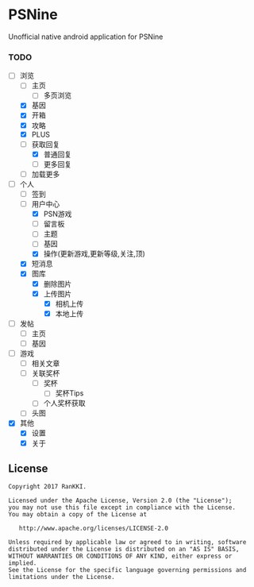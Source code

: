 # PSNine
Unofficial native android application for PSNine

### TODO

- [ ] 浏览
    - [ ] 主页
        - [ ] 多页浏览
    - [x] 基因
    - [x] 开箱
    - [x] 攻略
    - [x] PLUS
    - [ ] 获取回复
        - [x] 普通回复
        - [ ] 更多回复
    - [ ] 加载更多
- [ ] 个人
    - [ ] 签到
    - [ ] 用户中心
        - [x] PSN游戏
        - [ ] 留言板
        - [ ] 主题
        - [ ] 基因
        - [x] 操作(更新游戏,更新等级,关注,顶)
    - [x] 短消息
    - [x] 图库
        - [x] 删除图片
        - [x] 上传图片
            - [x] 相机上传
            - [x] 本地上传
- [ ] 发帖
    - [ ] 主页
    - [ ] 基因
- [ ] 游戏
    - [ ] 相关文章
    - [ ] 关联奖杯
        - [ ] 奖杯
            - [ ] 奖杯Tips
        - [ ] 个人奖杯获取
    - [ ] 头图
- [x] 其他
    - [x] 设置
    - [x] 关于

License
-------

    Copyright 2017 RanKKI.

    Licensed under the Apache License, Version 2.0 (the "License");
    you may not use this file except in compliance with the License.
    You may obtain a copy of the License at

       http://www.apache.org/licenses/LICENSE-2.0

    Unless required by applicable law or agreed to in writing, software
    distributed under the License is distributed on an "AS IS" BASIS,
    WITHOUT WARRANTIES OR CONDITIONS OF ANY KIND, either express or implied.
    See the License for the specific language governing permissions and
    limitations under the License.